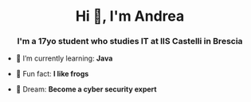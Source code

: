 <h1 align="center">Hi 👋, I'm Andrea</h1>
<h3 align="center">I'm a 17yo student who studies IT at IIS Castelli in Brescia</h3>

- 🌱 I’m currently learning: **Java**

- 🐸 Fun fact: **I like frogs**

- 💭 Dream: **Become a cyber security expert**





